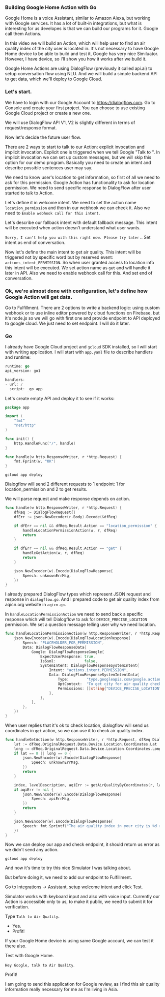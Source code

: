 ### Building Google Home Action with Go

Google Home is a voice Assistant, similar to Amazon Alexa, but working with Google services. It has a lot of built-in integrations, but what is interesting for us developes is that we can build our programs for it. Google call them Actions.

In this video we will build an Action, which will help user to find an air quality index of the city user is located in. It's not necessary to have Google Home device to be able to build and test it, Google has very nice Similuator. However, I have device, so I'll show you how it works after we build it.

Google Home Actions are using DialogFlow (previously it called api.ai) to setup conversation flow using NLU. And we will build a simple backend API to get data, which we'll deploy to Google Cloud.

### Let's start.

We have to login with our Google Account to https://dialogflow.com. Go to Console and create your first project. You can choose to use existing Google Cloud project or create a new one.

We will use DialogFlow API V1, V2 is slightly different in terms of request/response format.

Now let's decide the future user flow.

There are 2 ways to start to talk to our Action: explicit invocation and implicit invocation. Explicit one is triggered when we tell Google "Talk to <action name>". In implicit invocation we can set up custom messages, but we will skip this option for our demo program. Basically you need to create an intent and describe possible sentences user may say.

We need to know user's location to get information, so first of all we need to ask for this permission. Google Action has functionality to ask for location permission. We need to send specific response to DialogFlow after user started to talk to Action.

Let's define it in welcome intent. We need to set the action name `location_permission` and then in our webhook we can check it. Also we need to `Enable webhook call for this intent`.

Let's describe our fallback intent with default fallback message. This intent will be executed when action doesn't understand what user wants.

`Sorry, I can't help you with this right now. Please try later.`. Set intent as end of conversation.

Now let's define the main intent to get air quality. This intent will be triggered not by specific word but by reserved event: `actions_intent_PERMISSION`. So when user granted access to location info this intent will be executed. We set action name as `get` and will handle it later in API. Also we need to enable webhook call for this. And set end of conversation.

### Ok, we're almost done with configuration, let's define how Google Action will get data.

Go to Fulfillment. There are 2 options to write a backend logic: using custom webhook or to use inline editor powered by cloud functions on Firebase, but it's node.js so we will go with first one and provide endpoint to API deployed to google cloud. We just need to set endpoint. I will do it later.

### Go

I already have Google Cloud project and `gcloud` SDK installed, so I will start with writing application. I will start with `app.yaml` file to describe handlers and runtime:

```go
runtime: go
api_version: go1

handlers:
- url: /
  script: _go_app
```

Let's create empty API and deploy it to see if it works:

```go
package app

import (
	"fmt"
	"net/http"
)

func init() {
	http.HandleFunc("/", handle)
}

func handle(w http.ResponseWriter, r *http.Request) {
	fmt.Fprint(w, "OK")
}
```

```
gcloud app deploy
```

Dialogflow will send 2 different requests to 1 endpoint: 1 for location_permission and 2 to get results.

We will parse request and make response depends on action.

```go
func handle(w http.ResponseWriter, r *http.Request) {
	dfReq := DialogFlowRequest{}
	dfErr := json.NewDecoder(r.Body).Decode(&dfReq)

	if dfErr == nil && dfReq.Result.Action == "location_permission" {
		handleLocationPermissionAction(w, r, dfReq)
		return
	}

	if dfErr == nil && dfReq.Result.Action == "get" {
		handleGetAction(w, r, dfReq)
		return
	}

	json.NewEncoder(w).Encode(DialogFlowResponse{
		Speech: unknownErrMsg,
	})
}
```

I already prepared DialogFlow types which represent JSON request and response in `dialogflow.go`. And I prepared code to get air quality index from aqicn.org website in `aqicn.go`.

In `handleLocationPermissionAction` we need to send back a specific response which will tell Dialogflow to ask for `DEVICE_PRECISE_LOCATION` permission. We set a question message telling user why we need location.

```go
func handleLocationPermissionAction(w http.ResponseWriter, r *http.Request, dfReq DialogFlowRequest) {
	json.NewEncoder(w).Encode(DialogFlowLocationResponse{
		Speech: "PLACEHOLDER_FOR_PERMISSION",
		Data: DialogFlowResponseData{
			Google: DialogFlowResponseGoogle{
				ExpectUserResponse: true,
				IsSsml:             false,
				SystemIntent: DialogFlowResponseSystemIntent{
					Intent: "actions.intent.PERMISSION",
					Data: DialogFlowResponseSystemIntentData{
						Type:        "type.googleapis.com/google.actions.v2.PermissionValueSpec",
						OptContext:  "To get city for air quality check",
						Permissions: []string{"DEVICE_PRECISE_LOCATION"},
					},
				},
			},
		},
	})
}
```

When user replies that it's ok to check location, dialogflow will send us coordinates in `get` action, so we can use it to check air quality index.

```go
func handleGetAction(w http.ResponseWriter, r *http.Request, dfReq DialogFlowRequest) {
	lat := dfReq.OriginalRequest.Data.Device.Location.Coordinates.Lat
	long := dfReq.OriginalRequest.Data.Device.Location.Coordinates.Long
	if lat == 0 || long == 0 {
		json.NewEncoder(w).Encode(DialogFlowResponse{
			Speech: unknownErrMsg,
		})
		return
	}

	index, levelDescription, aqiErr := getAirQualityByCoordinates(r, lat, long)
	if aqiErr != nil {
		json.NewEncoder(w).Encode(DialogFlowResponse{
			Speech: apiErrMsg,
		})
		return
	}

	json.NewEncoder(w).Encode(DialogFlowResponse{
		Speech: fmt.Sprintf("The air quality index in your city is %d right now. %s", index, levelDescription),
	})
}
```

Now we can deploy our app and check endpoint, it should return us error as we didn't send any action.

```
gcloud app deploy
```

And now it's time to try this nice Simulator I was talking about.

But before doing it, we need to add our endpoint to Fulfillment.

Go to Integrations -> Assistant, setup welcome intent and click Test.

Simulator works with keyboard input and also with voice input. Currently our Action is accessible only to us, to make it public, we need to submit it for verification.

Type `Talk to Air Quality`.
- Yes.
- Profit!

If your Google Home device is using same Google account, we can test it there also.

Test with Google Home.

`Hey Google, talk to Air Quality`.

Profit!

I am going to send this application for Google review, as I find this air quality information really necessary for me as I'm living in Asia.